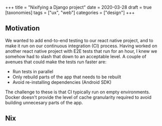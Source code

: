 +++
title = "Nixifying a Django project"
date = 2020-03-28
draft = true
[taxonomies]
tags = ["ux", "web"]
categories = ["design"]
+++

## Motivation

We wanted to add end-to-end testing to our react native project, and to make it run on our
continuous integration (CI) process. Having worked on another react native project with E2E tests that run
for an hour, I knew we somehow had to slash that down to an acceptable level. A couple of avenues that could
make the tests run faster are:

- Run tests in parallel
- Only rebuild parts of the app that needs to be rebuilt
- Avoid re-installing dependencies (Android SDK)

The challenge to these is that CI typically run on empty environments. Docker doesn't provide the level of
cache granularity required to avoid building unnecesary parts of the app.

## Nix



